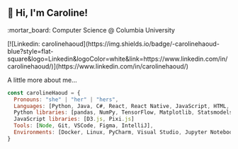 <h2> 👋 Hi, I'm Caroline! </h2>
<p>:mortar_board: Computer Science @ Columbia University</p>
[![Linkedin: carolinehaoud](https://img.shields.io/badge/-carolinehaoud-blue?style=flat-square&logo=Linkedin&logoColor=white&link=https://www.linkedin.com/in/carolinehaoud/)](https://www.linkedin.com/in/carolinehaoud/)

A little more about me...  

```javascript
const carolineHaoud = {
  Pronouns: "she" | "her" | "hers",
  Languages: [Python, Java, C#, React, React Native, JavaScript, HTML, CSS, SQL],
  Python libraries: [pandas, NumPy, TensorFlow, Matplotlib, Statsmodels]
  JavaScript libraries: [D3.js, Pixi.js]
  Tools: [Node, Git, VSCode, Figma, IntelliJ],
  Environments: [Docker, Linux, PyCharm, Visual Studio, Jupyter Notebook]
}
